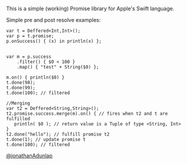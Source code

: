 This is a simple (working) Promise library for Apple's Swift language.

Simple pre and post resolve examples:

    var t = Deffered<Int,Int>();
    var p = t.promise;
    p.onSuccess() { (x) in println(x) };


    var m = p.success
        .filter() { $0 < 100 }
        .map() { "test" + String($0) };

    m.on() { println($0) }
    t.done(98);
    t.done(99);
    t.done(100); // filtered

    //Merging
    var t2 = Deffered<String,String>();
    t2.promise.success.merge(m).on() { // fires when t2 and t are fulfilled
       println( $0 ); // return value is a Tuple of type <String, Int>
    }
    t2.done("hello"); // fulfill promise t2
    t.done(1); // update promise t
    t.done(100); // filtered

[@jonathanAdunlap](http://twitter.com/jonathanAdunlap)
